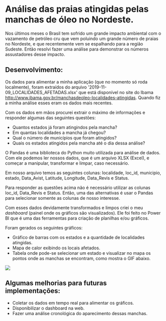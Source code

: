 # Análise das praias atingidas pelas manchas de óleo no Nordeste.

Nos últimos meses o Brasil tem sofrido um grande impacto ambiental com o vazamento de petróleo cru que vem poluindo um grande número de praias no Nordeste, e que recentemente vem se espalhando para a região Sudeste. Então resolvi fazer uma análise para demonstrar os números assustadores desse impacto.

## **Desenvolvimento:**

Os dados para alimentar a minha aplicação (que no momento só roda localmente), foram extraídos do arquivo '2019-11-09_LOCALIDADES_AFETADAS.xlsx' que está disponível no site do Ibama <http://www.ibama.gov.br/manchasdeoleo-localidades-atingidas>. Quando fiz a minha análise esses eram os dados mais recentes.
 
 Com os dados em mãos procurei extrair o máximo de informações e responder algumas das seguintes questões:
 
 - Quantos estados já foram atingindos pela mancha?
 - Em quantas localidades a mancha já chegou?
 - Qual o número de municípios que foram atingidos?
 - Quais os estados atingidos pela mancha até o dia dessa análise?
 
 O Pandas é uma biblioteca do Python muito utilizada para análise de dados. Com ele podemos ler nossos dados, que é um arquivo XLSX (Excel), e começar a manipular, transformar e limpar, caso necessário. 

 Em nosso arquivo temos as seguintes colunas: localidade, loc_id, municipio, estado, Data_Avist, Latitude, Longitude, Data_Revis e Status.
 
 Para responder as questões acima não é necessário utilizar as colunas loc_id, Data_Revis e Status. Então, uma das alternativas é usar o Pandas para selecionar somente as colunas de nosso interesse.
 
 Com esses dados devidamente transformados e limpos criei o meu _dashboard_ (painel onde os gráficos são visualizados). Ele foi feito no Power BI que é uma das ferramentas para criação de planilhas e/ou gráficos.
 
Foram gerados os seguintes gráficos:
 
 * Gráfico de barras com os estados e a quantidade de localidades atingidas.
 * Mapa de calor exibindo os locais afetados.
 * Tabela onde pode-se selecionar um estado e visualizar no mapa os pontos onde as manchas se encontram, como mostra o GIF abaixo.
 
![](Aplicacao.gif)


## Algumas melhorias para futuras implementações:

- Coletar os dados em tempo real para alimentar os gráficos.
- Disponibilizar o dashboard na web.
- Fazer uma análise cronológica do aparecimento dessas manchas.













